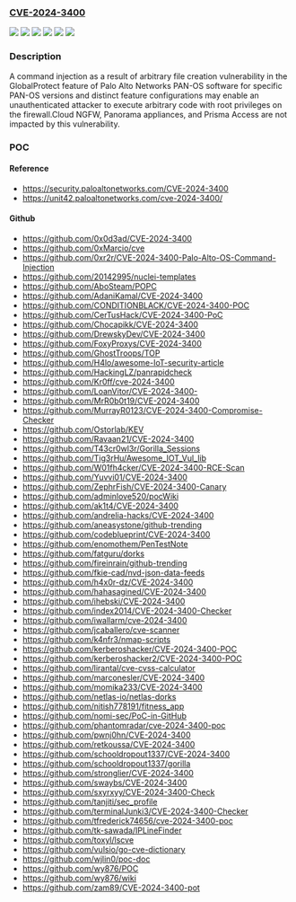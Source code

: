### [CVE-2024-3400](https://cve.mitre.org/cgi-bin/cvename.cgi?name=CVE-2024-3400)
![](https://img.shields.io/static/v1?label=Product&message=Cloud%20NGFW&color=blue)
![](https://img.shields.io/static/v1?label=Product&message=PAN-OS&color=blue)
![](https://img.shields.io/static/v1?label=Product&message=Prisma%20Access&color=blue)
![](https://img.shields.io/static/v1?label=Version&message=n%2Fa&color=blue)
![](https://img.shields.io/static/v1?label=Vulnerability&message=CWE-20%20Improper%20Input%20Validation&color=brighgreen)
![](https://img.shields.io/static/v1?label=Vulnerability&message=CWE-77%20Improper%20Neutralization%20of%20Special%20Elements%20used%20in%20a%20Command%20('Command%20Injection')&color=brighgreen)

### Description

A command injection as a result of arbitrary file creation vulnerability in the GlobalProtect feature of Palo Alto Networks PAN-OS software for specific PAN-OS versions and distinct feature configurations may enable an unauthenticated attacker to execute arbitrary code with root privileges on the firewall.Cloud NGFW, Panorama appliances, and Prisma Access are not impacted by this vulnerability.

### POC

#### Reference
- https://security.paloaltonetworks.com/CVE-2024-3400
- https://unit42.paloaltonetworks.com/cve-2024-3400/

#### Github
- https://github.com/0x0d3ad/CVE-2024-3400
- https://github.com/0xMarcio/cve
- https://github.com/0xr2r/CVE-2024-3400-Palo-Alto-OS-Command-Injection
- https://github.com/20142995/nuclei-templates
- https://github.com/AboSteam/POPC
- https://github.com/AdaniKamal/CVE-2024-3400
- https://github.com/CONDITIONBLACK/CVE-2024-3400-POC
- https://github.com/CerTusHack/CVE-2024-3400-PoC
- https://github.com/Chocapikk/CVE-2024-3400
- https://github.com/DrewskyDev/CVE-2024-3400
- https://github.com/FoxyProxys/CVE-2024-3400
- https://github.com/GhostTroops/TOP
- https://github.com/H4lo/awesome-IoT-security-article
- https://github.com/HackingLZ/panrapidcheck
- https://github.com/Kr0ff/cve-2024-3400
- https://github.com/LoanVitor/CVE-2024-3400-
- https://github.com/MrR0b0t19/CVE-2024-3400
- https://github.com/MurrayR0123/CVE-2024-3400-Compromise-Checker
- https://github.com/Ostorlab/KEV
- https://github.com/Ravaan21/CVE-2024-3400
- https://github.com/T43cr0wl3r/Gorilla_Sessions
- https://github.com/Tig3rHu/Awesome_IOT_Vul_lib
- https://github.com/W01fh4cker/CVE-2024-3400-RCE-Scan
- https://github.com/Yuvvi01/CVE-2024-3400
- https://github.com/ZephrFish/CVE-2024-3400-Canary
- https://github.com/adminlove520/pocWiki
- https://github.com/ak1t4/CVE-2024-3400
- https://github.com/andrelia-hacks/CVE-2024-3400
- https://github.com/aneasystone/github-trending
- https://github.com/codeblueprint/CVE-2024-3400
- https://github.com/enomothem/PenTestNote
- https://github.com/fatguru/dorks
- https://github.com/fireinrain/github-trending
- https://github.com/fkie-cad/nvd-json-data-feeds
- https://github.com/h4x0r-dz/CVE-2024-3400
- https://github.com/hahasagined/CVE-2024-3400
- https://github.com/ihebski/CVE-2024-3400
- https://github.com/index2014/CVE-2024-3400-Checker
- https://github.com/iwallarm/cve-2024-3400
- https://github.com/jcaballero/cve-scanner
- https://github.com/k4nfr3/nmap-scripts
- https://github.com/kerberoshacker/CVE-2024-3400-POC
- https://github.com/kerberoshacker2/CVE-2024-3400-POC
- https://github.com/lirantal/cve-cvss-calculator
- https://github.com/marconesler/CVE-2024-3400
- https://github.com/momika233/CVE-2024-3400
- https://github.com/netlas-io/netlas-dorks
- https://github.com/nitish778191/fitness_app
- https://github.com/nomi-sec/PoC-in-GitHub
- https://github.com/phantomradar/cve-2024-3400-poc
- https://github.com/pwnj0hn/CVE-2024-3400
- https://github.com/retkoussa/CVE-2024-3400
- https://github.com/schooldropout1337/CVE-2024-3400
- https://github.com/schooldropout1337/gorilla
- https://github.com/stronglier/CVE-2024-3400
- https://github.com/swaybs/CVE-2024-3400
- https://github.com/sxyrxyy/CVE-2024-3400-Check
- https://github.com/tanjiti/sec_profile
- https://github.com/terminalJunki3/CVE-2024-3400-Checker
- https://github.com/tfrederick74656/cve-2024-3400-poc
- https://github.com/tk-sawada/IPLineFinder
- https://github.com/toxyl/lscve
- https://github.com/vulsio/go-cve-dictionary
- https://github.com/wjlin0/poc-doc
- https://github.com/wy876/POC
- https://github.com/wy876/wiki
- https://github.com/zam89/CVE-2024-3400-pot

